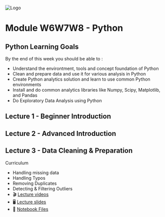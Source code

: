 ![Logo](py-code/Logo.png)
# Module W6W7W8 - Python #

## Python Learning Goals ##

By the end of this week you should be able to :
- Understand the environtment, tools and concept foundation of Python
- Clean and prepare data and use it for various analysis in Python
- Create Python analytics solution and learn to use common Python environments
- Install and do common analytics libraries like Numpy, Scipy, Matplotlib, and Pandas
- Do Exploratory Data Analysis using Python

## Lecture 1 - Beginner Introduction ##

## Lecture 2 - Advanced Introduction ##

## Lecture 3 - Data Cleaning & Preparation ##

Curriculum
- Handling missing data
- Handling Typos
- Removing Duplicates
- Detecting & Filtering Outliers
- :clapper: [Lecture videos](https://www.youtube.com/watch?v=3LXw9ohVXWY)
- :desktop_computer: [Lecture slides](https://drive.google.com/file/d/1egGiUiNxRP4MRuXrgT6IwAU4iE0vrkVD/view)
- :snake: [Notebook Files](py-code/code_challenge.py)

